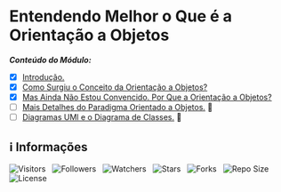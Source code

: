 <!-- Título -->
# Entendendo Melhor o Que é a Orientação a Objetos

***Conteúdo do Módulo:***

* [x] [Introdução.](https://github.com/Devsgeeknerd/cla-int-ent-mel-que-ori-obj-log-ori-obj-com-bas)
* [x] [Como Surgiu o Conceito da Orientação a Objetos?](http://github.com//Devsgeeknerd/cla-com-sur-con-ori-obj-ent-mel-que-ori-obj-log-ori-obj-com-bas)
* [x] [Mas Ainda Não Estou Convencido. Por Que a Orientação a Objetos?](https://github.com/Devsgeeknerd/cla-mas-ain-nao-est-con-por-que-ori-obj-ent-mel-que-ori-obj-log-ori-obj-com-bas)
* [ ] [Mais Detalhes do Paradigma Orientado a Objetos.](https://github.com/Devsgeeknerd/cla-mai-det-par-ori-obj-ent-mel-que-ori-obj-log-ori-obj-com-bas) &#128679;
* [ ] [Diagramas UMl e o Diagrama de Classes.](https://github.com/Devsgeeknerd/cla-dia-uml-dia-cla-ent-mel-que-ori-obj-log-ori-obj-com-bas) &#128679;

<!-- Informações -->
## &#8505; Informações

![Visitors](https://api.visitorbadge.io/api/visitors?path=Devsgeeknerd%2Fmod-ent-mel-que-ori-obj-log-ori-obj-com-bas&label=Visitantes&labelColor=%23700070&labelStyle=none&countColor=%23000fff&style=plastic&color=%23ffffff "Total de Visitantes")
&nbsp;
![Followers](https://img.shields.io/github/followers/Devsgeeknerd?style=p&label=Seguidores&labelColor=800080&color=000fff "Total de Seguidores")
&nbsp;
![Watchers](https://img.shields.io/github/watchers/Devsgeeknerd/mod-ent-mel-que-ori-obj-log-ori-obj-com-bas?style=p&label=Observadores&labelColor=800080&color=000fff "Total de Observadores")
&nbsp;
![Stars](https://img.shields.io/github/stars/Devsgeeknerd/mod-ent-mel-que-ori-obj-log-ori-obj-com-bas?style=p&label=Estrelas&labelColor=800080&color=000fff "Total de Estrelas")
&nbsp;
![Forks](https://img.shields.io/github/forks/Devsgeeknerd/mod-ent-mel-que-ori-obj-log-ori-obj-com-bas?style=p&label=Bifurcações&labelColor=800080&color=000fff "Total de Bifurcações")
&nbsp;
![Repo Size](https://img.shields.io/github/repo-size/Devsgeeknerd/mod-ent-mel-que-ori-obj-log-ori-obj-com-bas?style=p&label=Tamanho&labelColor=800080&color=000fff "Tamanho do Repositório")
&nbsp;
![License](https://img.shields.io/github/license/Devsgeeknerd/mod-ent-mel-que-ori-obj-log-ori-obj-com-bas?style=p&label=Licença&labelColor=800080&color=000fff "Licença do Repositório")

